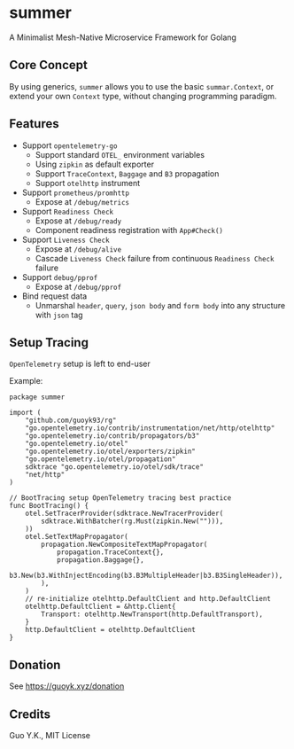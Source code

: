 # summer

A Minimalist Mesh-Native Microservice Framework for Golang

## Core Concept

By using generics, `summer` allows you to use the basic `summar.Context`, or extend your own `Context` type, without changing programming paradigm.

## Features

* Support `opentelemetry-go`
  * Support standard `OTEL_` environment variables
  * Using `zipkin` as default exporter
  * Support `TraceContext`, `Baggage` and `B3` propagation
  * Support `otelhttp` instrument
* Support `prometheus/promhttp`
  * Expose at `/debug/metrics`
* Support `Readiness Check`
  * Expose at `/debug/ready`
  * Component readiness registration with `App#Check()`
* Support `Liveness Check`
  * Expose at `/debug/alive`
  * Cascade `Liveness Check` failure from continuous `Readiness Check` failure
* Support `debug/pprof`
  * Expose at `/debug/pprof`
* Bind request data
  * Unmarshal `header`, `query`, `json body` and `form body` into any structure with `json` tag

## Setup Tracing

`OpenTelemetry` setup is left to end-user

Example:

```golang
package summer

import (
	"github.com/guoyk93/rg"
	"go.opentelemetry.io/contrib/instrumentation/net/http/otelhttp"
	"go.opentelemetry.io/contrib/propagators/b3"
	"go.opentelemetry.io/otel"
	"go.opentelemetry.io/otel/exporters/zipkin"
	"go.opentelemetry.io/otel/propagation"
	sdktrace "go.opentelemetry.io/otel/sdk/trace"
	"net/http"
)

// BootTracing setup OpenTelemetry tracing best practice
func BootTracing() {
	otel.SetTracerProvider(sdktrace.NewTracerProvider(
		sdktrace.WithBatcher(rg.Must(zipkin.New(""))),
	))
	otel.SetTextMapPropagator(
		propagation.NewCompositeTextMapPropagator(
			propagation.TraceContext{},
			propagation.Baggage{},
			b3.New(b3.WithInjectEncoding(b3.B3MultipleHeader|b3.B3SingleHeader)),
		),
	)
	// re-initialize otelhttp.DefaultClient and http.DefaultClient
	otelhttp.DefaultClient = &http.Client{
		Transport: otelhttp.NewTransport(http.DefaultTransport),
	}
	http.DefaultClient = otelhttp.DefaultClient
}
```

## Donation

See https://guoyk.xyz/donation

## Credits

Guo Y.K., MIT License